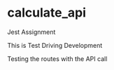 # calculate_api
Jest Assignment

This is Test Driving Development

Testing the routes with the API call
